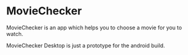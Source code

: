 # MovieChecker

MovieChecker is an app which helps you to choose a movie for you to watch.

MovieChecker Desktop is just a prototype for the android build.